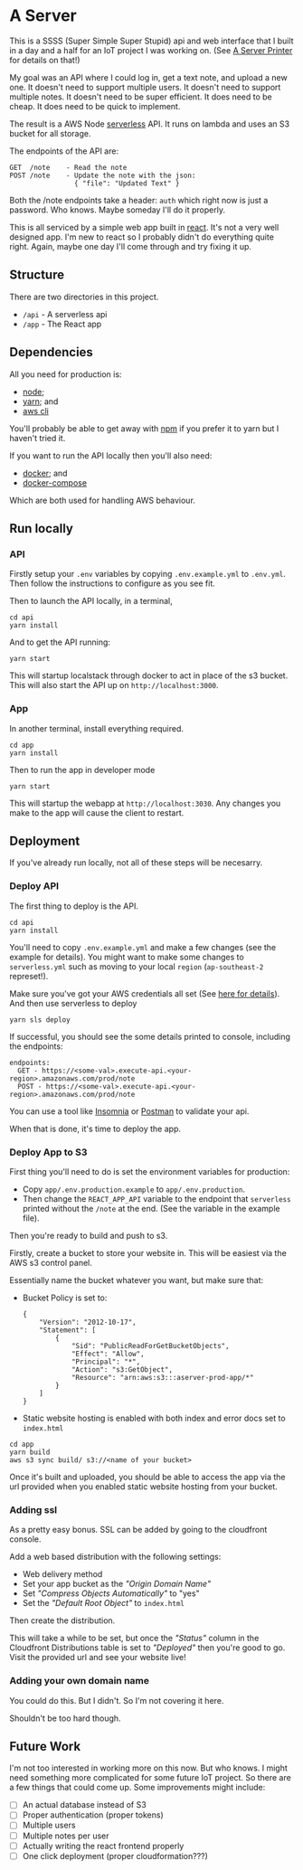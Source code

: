 # A Server

This is a SSSS (Super Simple Super Stupid) api and web interface that I built in a day and a half for an IoT project I was working on.
(See [A Server Printer](https://github.com/SamCB/A-Server-Printer) for details on that!)

My goal was an API where I could log in, get a text note, and upload a new one.
It doesn't need to support multiple users.
It doesn't need to support multiple notes.
It doesn't need to be super efficient.
It does need to be cheap.
It does need to be quick to implement.

The result is a AWS Node [serverless](serverless.org) API.
It runs on lambda and uses an S3 bucket for all storage.

The endpoints of the API are:

    GET  /note    - Read the note
    POST /note    - Update the note with the json:
                    { "file": "Updated Text" }

Both the /note endpoints take a header: `auth` which right now is just a password.
Who knows. Maybe someday I'll do it properly.

This is all serviced by a simple web app built in [react](reactjs.org).
It's not a very well designed app.
I'm new to react so I probably didn't do everything quite right.
Again, maybe one day I'll come through and try fixing it up.

## Structure

There are two directories in this project.

- `/api` - A serverless api
- `/app` - The React app

## Dependencies

All you need for production is:

- [node](nodejs.org);
- [yarn](yarnpkg.com); and
- [aws cli](https://aws.amazon.com/cli/)

You'll probably be able to get away with [npm](npmjs.com) if you prefer it to yarn but I haven't tried it.

If you want to run the API locally then you'll also need:

- [docker](https://www.docker.com/); and
- [docker-compose](https://docs.docker.com/compose/)

Which are both used for handling AWS behaviour.

## Run locally

### API

Firstly setup your `.env` variables by copying `.env.example.yml` to `.env.yml`.
Then follow the instructions to configure as you see fit.

Then to launch the API locally, in a terminal,

```
cd api
yarn install
```

And to get the API running:

```
yarn start
```

This will startup localstack through docker to act in place of the s3 bucket.
This will also start the API up on `http://localhost:3000`.

### App

In another terminal, install everything required.

```
cd app
yarn install
```

Then to run the app in developer mode

```
yarn start
```

This will startup the webapp at `http://localhost:3030`.
Any changes you make to the app will cause the client to restart.

## Deployment

If you've already run locally, not all of these steps will be necesarry.

### Deploy API

The first thing to deploy is the API.

```
cd api
yarn install
```

You'll need to copy `.env.example.yml` and make a few changes (see the example for details).
You might want to make some changes to `serverless.yml` such as moving to your local `region` (`ap-southeast-2` represet!).

Make sure you've got your AWS credentials all set
(See [here for details](https://docs.aws.amazon.com/cli/latest/userguide/cli-chap-getting-started.html)).
And then use serverless to deploy

```
yarn sls deploy
```

If successful, you should see the some details printed to console, including the endpoints:

```
endpoints:
  GET - https://<some-val>.execute-api.<your-region>.amazonaws.com/prod/note
  POST - https://<some-val>.execute-api.<your-region>.amazonaws.com/prod/note
```

You can use a tool like [Insomnia](https://insomnia.rest/) or [Postman](https://www.getpostman.com/) to validate your api.

When that is done, it's time to deploy the app.

### Deploy App to S3

First thing you'll need to do is set the environment variables for production:

- Copy `app/.env.production.example` to `app/.env.production`.
- Then change the `REACT_APP_API` variable to the endpoint that `serverless` printed without the `/note` at the end. (See the variable in the example file).

Then you're ready to build and push to s3.

Firstly, create a bucket to store your website in.
This will be easiest via the AWS s3 control panel.

Essentially name the bucket whatever you want, but make sure that:

- Bucket Policy is set to:
    ```
    {
        "Version": "2012-10-17",
        "Statement": [
            {
                "Sid": "PublicReadForGetBucketObjects",
                "Effect": "Allow",
                "Principal": "*",
                "Action": "s3:GetObject",
                "Resource": "arn:aws:s3:::aserver-prod-app/*"
            }
        ]
    }
    ```
- Static website hosting is enabled with both index and error docs set to `index.html`

```
cd app
yarn build
aws s3 sync build/ s3://<name of your bucket>
```

Once it's built and uploaded, you should be able to access the app via the url provided when you enabled static website hosting from your bucket.

### Adding ssl

As a pretty easy bonus. SSL can be added by going to the cloudfront console.

Add a web based distribution with the following settings:

- Web delivery method
- Set your app bucket as the _"Origin Domain Name"_
- Set _"Compress Objects Automatically"_ to "yes"
- Set the _"Default Root Object"_ to `index.html`

Then create the distribution.

This will take a while to be set, but once the _"Status"_ column in the Cloudfront Distributions table is set to _"Deployed"_ then you're good to go.
Visit the provided url and see your website live!

### Adding your own domain name

You could do this. But I didn't. So I'm not covering it here.

Shouldn't be too hard though.

## Future Work

I'm not too interested in working more on this now.
But who knows.
I might need something more complicated for some future IoT project.
So there are a few things that could come up.
Some improvements might include:

- [ ] An actual database instead of S3
- [ ] Proper authentication (proper tokens)
- [ ] Multiple users
- [ ] Multiple notes per user
- [ ] Actually writing the react frontend properly
- [ ] One click deployment (proper cloudformation???)
